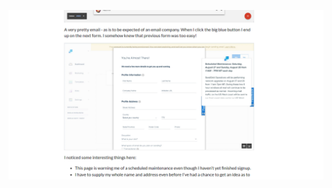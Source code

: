 <!-- .slide: data-background="resources/sendgrid-dx.png" data-state="dim" -->

![cat](resources/sendgrid-dx.png)
